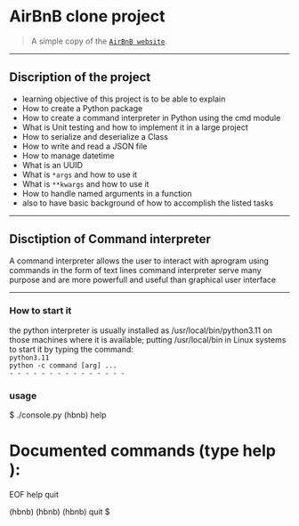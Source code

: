 # AirBnB clone project
> A simple copy of the [`AirBnB website`](https://www.airbnb.com/).
---
## Discription of the project
- learning objective of this project is to be able to explain
- How to create a Python package
- How to create a command interpreter in Python using the cmd module
- What is Unit testing and how to implement it in a large project
- How to serialize and deserialize a Class
- How to write and read a JSON file
- How to manage datetime
- What is an UUID
- What is `*args` and how to use it
- What is `**kwargs` and how to use it
- How to handle named arguments in a function
- also to have basic background of how to accomplish the listed tasks
- - - 

## Disctiption of Command interpreter
A command interpreter allows the user to interact with aprogram
using commands in the form of text lines
command interpreter serve many purpose and are more powerfull and useful 
than graphical user interface
 - - - - - - - - - - - - - - - - - 
### How to start it
 
the python interpreter is usually installed as /usr/local/bin/python3.11 on those
machines where it is available; putting /usr/local/bin in Linux systems
to start it by typing the command:   
`python3.11`   
`python -c command [arg] ...`   
`- - - - - - - - - - - - - - - ` 
### usage

$ ./console.py
(hbnb) help

Documented commands (type help <topic>):
========================================
EOF  help  quit

(hbnb) 
(hbnb) 
(hbnb) quit
$
